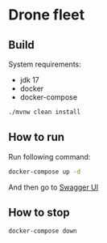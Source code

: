 
# Drone fleet

## Build

System requirements:

* jdk 17
* docker
* docker-compose

```bash
./mvnw clean install
```

## How to run

Run following command:

```bash
docker-compose up -d 
```

And then go to [Swagger UI](http://localhost:8088/swagger-ui.html)

## How to stop

```bash
docker-compose down
```
 





